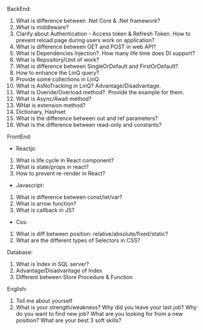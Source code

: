 BackEnd: 
  1. What is difference between .Net Core & .Net framework?
  2. What is middleware?
  3. Clarify about Authentication - Access token & Refresh Token. How to prevent reload page during users work on application?
  4. What is difference between GET and POST in web API?
  5. What is Dependencies Injection?. How many life time does DI support?
  6. What is Repository/Unit of work?
  7. What is difference between SingleOrDefault and FirstOrDefault?
  8. How to enhance the LinQ query?
  9. Provide some collections in LinQ
  10. What is AsNoTracking in LinQ? Advantage/Disadvantage. 
  11. What is Overide/Overload method?. Provide the example for them.
  12. What is Async/Await method?
  13. WHat is extension method?
  14. Dictionary, Hashset
  15. What is the difference between out and ref parameters?
  16. What is the difference between read-only and constants?

FrontEnd: 
 - Reactjs: 
  1. What is life cycle in React component?
  2. What is state/props in react?
  3. How to prevent re-render in React?
 - Javascript: 
  1. What is difference between const/let/var?
  2. What is arrow function?
  3. What is callback in JS?
 - Css:
  1. What is diff between position: relative/absolute/fixed/static?
  2. What are the different types of Selectors in CSS?
 
Database:
  1. What is Index in SQL server?
  2. Advantage/Disadvantage of Index
  3. Different between Store Procedure & Function
  
English: 
 1. Tell me about yourself
 2. What is your strength/weakness?
Why did you leave your last job?
Why do you want to find new job?
What are you looking for from a new position?
What are your best 3 soft skills?